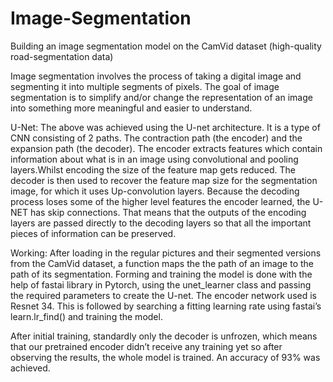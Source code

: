 # Image-Segmentation

Building an image segmentation model on the CamVid dataset (high-quality road-segmentation data)

Image segmentation involves the process of taking a digital image and segmenting it into multiple segments of pixels. The goal of image segmentation is to simplify and/or change the representation of an image into something more meaningful and easier to understand. 

U-Net:
The above was achieved using the U-net architecture. It is a type of CNN consisting of 2 paths. The contraction path (the encoder) and the expansion path (the decoder). The encoder extracts features which contain information about what is in an image using convolutional and pooling layers.Whilst encoding the size of the feature map gets reduced. The decoder is then used to recover the feature map size for the segmentation image, for which it uses Up-convolution layers. Because the decoding process loses some of the higher level features the encoder learned, the U-NET has skip connections. That means that the outputs of the encoding layers are passed directly to the decoding layers so that all the important pieces of information can be preserved.

Working:
After loading in the regular pictures and their segmented versions from the CamVid dataset, a function maps the the path of an image to the path of its segmentation. Forming and training the model is done with the help of fastai library in Pytorch, using the unet_learner class and passing the required parameters to create the U-net. The encoder network used is Resnet 34. This is followed by searching a fitting learning rate using fastai’s learn.lr_find() and training the model. 

After initial training, standardly only the decoder is unfrozen, which means that our pretrained encoder didn’t receive any training yet so after observing the results, the whole model is trained. An accuracy of 93% was achieved.

